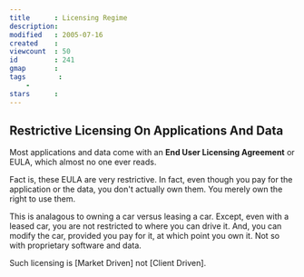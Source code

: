 ```yaml
---
title      : Licensing Regime
description: 
modified   : 2005-07-16
created    : 
viewcount  : 50
id         : 241
gmap       : 
tags        :
    - 
stars      : 
---
```


## Restrictive Licensing On Applications And Data



Most applications and data come with an **End User Licensing Agreement** or EULA, which almost no one ever reads. 



Fact is, these EULA are very restrictive. In fact, even though you pay for the application or the data, you don't actually own them. You merely own the right to use them. 



This is analagous to owning a car versus leasing a car. Except, even with a leased car, you are not restricted to where you can drive it. And, you can modify the car, provided you pay for it, at which point you own it. Not so with proprietary software and data.



Such licensing is [Market Driven] not [Client Driven].

